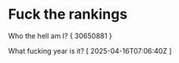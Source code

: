 # Fuck the rankings

Who the hell am I?
{ 30650881 }

What fucking year is it?
[ 2025-04-16T07:06:40Z ]
